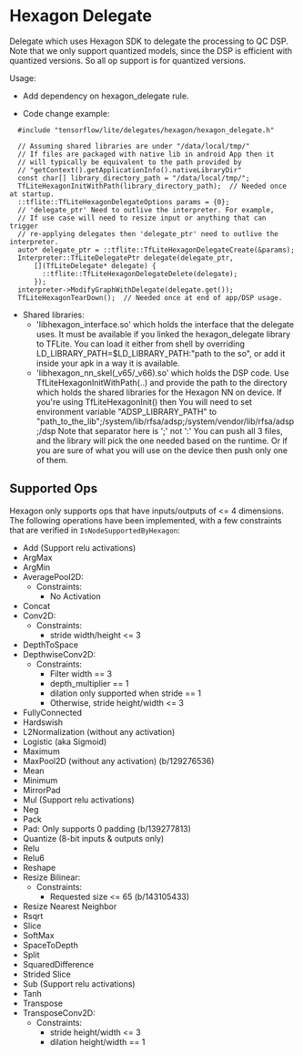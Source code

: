 # Hexagon Delegate

Delegate which uses Hexagon SDK to delegate the processing to QC DSP.
Note that we only support quantized models, since the DSP is efficient
with quantized versions. So all op support is for quantized versions.

Usage:

- Add dependency on hexagon_delegate rule.

- Code change example:

```
  #include "tensorflow/lite/delegates/hexagon/hexagon_delegate.h"

  // Assuming shared libraries are under "/data/local/tmp/"
  // If files are packaged with native lib in android App then it
  // will typically be equivalent to the path provided by
  // "getContext().getApplicationInfo().nativeLibraryDir"
  const char[] library_directory_path = "/data/local/tmp/";
  TfLiteHexagonInitWithPath(library_directory_path);  // Needed once at startup.
  ::tflite::TfLiteHexagonDelegateOptions params = {0};
  // 'delegate_ptr' Need to outlive the interpreter. For example,
  // If use case will need to resize input or anything that can trigger
  // re-applying delegates then 'delegate_ptr' need to outlive the interpreter.
  auto* delegate_ptr = ::tflite::TfLiteHexagonDelegateCreate(&params);
  Interpreter::TfLiteDelegatePtr delegate(delegate_ptr,
      [](TfLiteDelegate* delegate) {
        ::tflite::TfLiteHexagonDelegateDelete(delegate);
      });
  interpreter->ModifyGraphWithDelegate(delegate.get());
  TfLiteHexagonTearDown();  // Needed once at end of app/DSP usage.
```

* Shared libraries:
  - 'libhexagon_interface.so' which holds the interface that the delegate uses.
  It must be available if you linked the hexagon_delegate library to TFLite.
  You can load it either from shell by overriding
  LD_LIBRARY_PATH=$LD_LIBRARY_PATH:"path to the so",
  or add it inside your apk in a way it is available.
  - 'libhexagon_nn_skel(_v65/_v66).so' which holds the DSP code.
  Use TfLiteHexagonInitWithPath(..) and provide the path to the directory
  which holds the shared libraries for the Hexagon NN on device.
  If you're using TfLiteHexagonInit() then
  You will need to set environment variable "ADSP_LIBRARY_PATH" to
  "path_to_the_lib";/system/lib/rfsa/adsp;/system/vendor/lib/rfsa/adsp;/dsp
  Note that separator here is ';' not ':'
  You can push all 3 files, and the library will pick the one needed based
  on the runtime. Or if you are sure of what you will use on the device then
  push only one of them.



## Supported Ops

Hexagon only supports ops that have inputs/outputs of <= 4 dimensions.
The following operations have been implemented, with a few constraints that
are verified in `IsNodeSupportedByHexagon`:

* Add (Support relu activations)
* ArgMax
* ArgMin
* AveragePool2D:
  * Constraints:
    - No Activation
* Concat
* Conv2D:
  * Constraints:
    - stride width/height <= 3
* DepthToSpace
* DepthwiseConv2D:
  * Constraints:
      - Filter width == 3
      - depth_multiplier == 1
      - dilation only supported when stride == 1
      - Otherwise, stride height/width <= 3
* FullyConnected
* Hardswish
* L2Normalization (without any activation)
* Logistic (aka Sigmoid)
* Maximum
* MaxPool2D (without any activation) (b/129276536)
* Mean
* Minimum
* MirrorPad
* Mul (Support relu activations)
* Neg
* Pack
* Pad: Only supports 0 padding (b/139277813)
* Quantize (8-bit inputs & outputs only)
* Relu
* Relu6
* Reshape
* Resize Bilinear:
  * Constraints:
    - Requested size <= 65 (b/143105433)
* Resize Nearest Neighbor
* Rsqrt
* Slice
* SoftMax
* SpaceToDepth
* Split
* SquaredDifference
* Strided Slice
* Sub (Support relu activations)
* Tanh
* Transpose
* TransposeConv2D:
  * Constraints:
    - stride height/width <= 3
    - dilation height/width == 1
